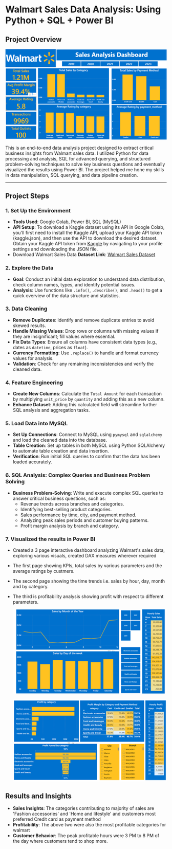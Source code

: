 # Walmart Sales Data Analysis: Using Python + SQL + Power BI

## Project Overview

![Project Pipeline](https://github.com/rohitgadhi99/Walmart-Sales-Analysis/blob/main/Walmart%20dashboard%20page1.png)

This is an end-to-end data analysis project designed to extract critical business insights from Walmart sales data. I utilized Python for data processing and analysis, SQL for advanced querying, and structured problem-solving techniques to solve key business questions and eventually visualized the results using Power BI. The project helped me hone my skills in data manipulation, SQL querying, and data pipeline creation.

---

## Project Steps

### 1. Set Up the Environment
   - **Tools Used**: Google Colab, Power BI, SQL (MySQL)
   - **API Setup**: To download a Kaggle dataset using its API in Google Colab, you'll first need to install the Kaggle API, upload your Kaggle API token (kaggle.json), and then use the API to download the desired                      dataset. Obtain your Kaggle API token from [Kaggle](https://www.kaggle.com/) by navigating to your profile settings and downloading the JSON file.
   - Download Walmart Sales Data **Dataset Link**: [Walmart Sales Dataset](https://www.kaggle.com/najir0123/walmart-10k-sales-datasets)

### 2. Explore the Data
   - **Goal**: Conduct an initial data exploration to understand data distribution, check column names, types, and identify potential issues.
   - **Analysis**: Use functions like `.info()`, `.describe()`, and `.head()` to get a quick overview of the data structure and statistics.

### 3. Data Cleaning
   - **Remove Duplicates**: Identify and remove duplicate entries to avoid skewed results.
   - **Handle Missing Values**: Drop rows or columns with missing values if they are insignificant; fill values where essential.
   - **Fix Data Types**: Ensure all columns have consistent data types (e.g., dates as `datetime`, prices as `float`).
   - **Currency Formatting**: Use `.replace()` to handle and format currency values for analysis.
   - **Validation**: Check for any remaining inconsistencies and verify the cleaned data.

### 4. Feature Engineering
   - **Create New Columns**: Calculate the `Total Amount` for each transaction by multiplying `unit_price` by `quantity` and adding this as a new column.
   - **Enhance Dataset**: Adding this calculated field will streamline further SQL analysis and aggregation tasks.

### 5. Load Data into MySQL
   - **Set Up Connections**: Connect to MySQL using `pymysql` and `sqlalchemy` and load the cleaned data into the database.
   - **Table Creation**: Set up tables in both MySQL using Python SQLAlchemy to automate table creation and data insertion.
   - **Verification**: Run initial SQL queries to confirm that the data has been loaded accurately.

### 6. SQL Analysis: Complex Queries and Business Problem Solving
   - **Business Problem-Solving**: Write and execute complex SQL queries to answer critical business questions, such as:
     - Revenue trends across branches and categories.
     - Identifying best-selling product categories.
     - Sales performance by time, city, and payment method.
     - Analyzing peak sales periods and customer buying patterns.
     - Profit margin analysis by branch and category.
    
### 7. Visualized the results in Power BI
   - Created a 3 page interactive dashboard analyzing Walmart's sales data, exploring various visuals, created DAX measures wherever required
   - The first page showing KPIs, total sales by various parameters and the average ratings by custmers.
   - The second page showing the time trends i.e. sales by hour, day, month and by category.
   - The third is profitability analysis showing profit with respect to different parameters.

     ![Project Pipeline](https://github.com/rohitgadhi99/Walmart-Sales-Analysis/blob/main/Walmart%20dashboard%20page2.png)

     ![Project Pipeline](https://github.com/rohitgadhi99/Walmart-Sales-Analysis/blob/main/Walmart%20dashboard%20page3.png)


## Results and Insights

- **Sales Insights**: The categories contributing to majority of sales are 'Fashion accessories' and  'Home and lifestyle' and customers most preferred Credit card as payment method
- **Profitability**: The above two were also the most profitable categories for walmart
- **Customer Behavior**: The peak profitable hours were 3 PM to 8 PM of the day where customers tend to shop more.



